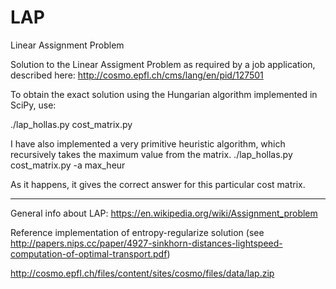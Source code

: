# LAP
Linear Assignment Problem

Solution to the Linear Assigment Problem as required by a job application, described here:
http://cosmo.epfl.ch/cms/lang/en/pid/127501

To obtain the exact solution using the Hungarian algorithm implemented in SciPy, use:

./lap_hollas.py cost_matrix.py


I have also implemented a very primitive heuristic algorithm,
which recursively takes the maximum value from the matrix.
./lap_hollas.py cost_matrix.py -a max_heur

As it happens, it gives the correct answer for this particular cost matrix.

----------------------
General info about LAP:
https://en.wikipedia.org/wiki/Assignment_problem

Reference implementation of entropy-regularize solution
(see http://papers.nips.cc/paper/4927-sinkhorn-distances-lightspeed-computation-of-optimal-transport.pdf)

http://cosmo.epfl.ch/files/content/sites/cosmo/files/data/lap.zip
